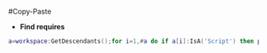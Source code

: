 #Copy-Paste
* **Find requires**
```lua
a=workspace:GetDescendants();for i=1,#a do if a[i]:IsA('Script') then print(a[i]) end end
```
